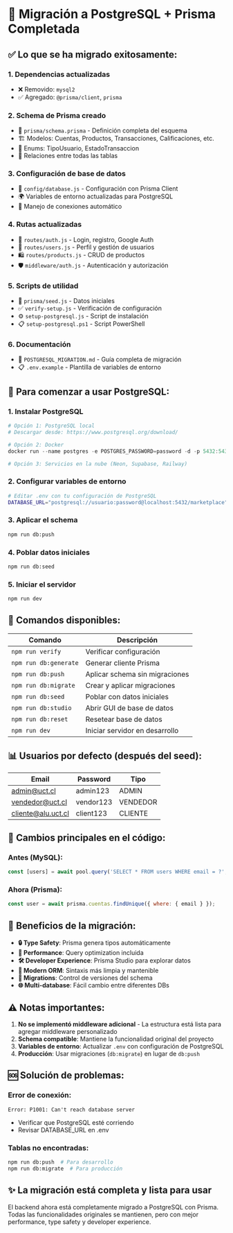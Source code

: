 # 🎉 Migración a PostgreSQL + Prisma Completada

## ✅ Lo que se ha migrado exitosamente:

### 1. **Dependencias actualizadas**
- ❌ Removido: `mysql2`
- ✅ Agregado: `@prisma/client`, `prisma`

### 2. **Schema de Prisma creado**
- 📁 `prisma/schema.prisma` - Definición completa del esquema
- 🏗️ Modelos: Cuentas, Productos, Transacciones, Calificaciones, etc.
- 🎯 Enums: TipoUsuario, EstadoTransaccion
- 🔗 Relaciones entre todas las tablas

### 3. **Configuración de base de datos**
- 📝 `config/database.js` - Configuración con Prisma Client
- 🌍 Variables de entorno actualizadas para PostgreSQL
- 🔧 Manejo de conexiones automático

### 4. **Rutas actualizadas**
- 🔐 `routes/auth.js` - Login, registro, Google Auth
- 👤 `routes/users.js` - Perfil y gestión de usuarios  
- 🛍️ `routes/products.js` - CRUD de productos
- 🛡️ `middleware/auth.js` - Autenticación y autorización

### 5. **Scripts de utilidad**
- 🌱 `prisma/seed.js` - Datos iniciales
- ✅ `verify-setup.js` - Verificación de configuración
- ⚙️ `setup-postgresql.js` - Script de instalación
- 📋 `setup-postgresql.ps1` - Script PowerShell

### 6. **Documentación**
- 📖 `POSTGRESQL_MIGRATION.md` - Guía completa de migración
- 📋 `.env.example` - Plantilla de variables de entorno

## 🚀 Para comenzar a usar PostgreSQL:

### 1. **Instalar PostgreSQL**
```powershell
# Opción 1: PostgreSQL local
# Descargar desde: https://www.postgresql.org/download/

# Opción 2: Docker
docker run --name postgres -e POSTGRES_PASSWORD=password -d -p 5432:5432 postgres

# Opción 3: Servicios en la nube (Neon, Supabase, Railway)
```

### 2. **Configurar variables de entorno**
```bash
# Editar .env con tu configuración de PostgreSQL
DATABASE_URL="postgresql://usuario:password@localhost:5432/marketplace"
```

### 3. **Aplicar el schema**
```bash
npm run db:push
```

### 4. **Poblar datos iniciales**
```bash
npm run db:seed
```

### 5. **Iniciar el servidor**
```bash
npm run dev
```

## 🔧 Comandos disponibles:

| Comando | Descripción |
|---------|-------------|
| `npm run verify` | Verificar configuración |
| `npm run db:generate` | Generar cliente Prisma |
| `npm run db:push` | Aplicar schema sin migraciones |
| `npm run db:migrate` | Crear y aplicar migraciones |
| `npm run db:seed` | Poblar con datos iniciales |
| `npm run db:studio` | Abrir GUI de base de datos |
| `npm run db:reset` | Resetear base de datos |
| `npm run dev` | Iniciar servidor en desarrollo |

## 📊 Usuarios por defecto (después del seed):

| Email | Password | Tipo |
|-------|----------|------|
| admin@uct.cl | admin123 | ADMIN |
| vendedor@uct.cl | vendor123 | VENDEDOR |
| cliente@alu.uct.cl | client123 | CLIENTE |

## 🔄 Cambios principales en el código:

### Antes (MySQL):
```javascript
const [users] = await pool.query('SELECT * FROM users WHERE email = ?', [email]);
```

### Ahora (Prisma):
```javascript
const user = await prisma.cuentas.findUnique({ where: { email } });
```

## 🌟 Beneficios de la migración:

- **🔒 Type Safety**: Prisma genera tipos automáticamente
- **🚀 Performance**: Query optimization incluida
- **🛠️ Developer Experience**: Prisma Studio para explorar datos
- **📱 Modern ORM**: Sintaxis más limpia y mantenible
- **🔄 Migrations**: Control de versiones del schema
- **🌐 Multi-database**: Fácil cambio entre diferentes DBs

## ⚠️ Notas importantes:

1. **No se implementó middleware adicional** - La estructura está lista para agregar middleware personalizado
2. **Schema compatible**: Mantiene la funcionalidad original del proyecto
3. **Variables de entorno**: Actualizar `.env` con configuración de PostgreSQL
4. **Producción**: Usar migraciones (`db:migrate`) en lugar de `db:push`

## 🆘 Solución de problemas:

### Error de conexión:
```
Error: P1001: Can't reach database server
```
- Verificar que PostgreSQL esté corriendo
- Revisar DATABASE_URL en .env

### Tablas no encontradas:
```bash
npm run db:push  # Para desarrollo
npm run db:migrate  # Para producción
```

## ✨ La migración está completa y lista para usar

El backend ahora está completamente migrado a PostgreSQL con Prisma. Todas las funcionalidades originales se mantienen, pero con mejor performance, type safety y developer experience.
